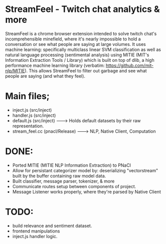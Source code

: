 # StreamFeel - Twitch chat analytics &amp; more
StreamFeel is a chrome browser extension intended to solve twitch chat's incomprehensible minefield, where it's nearly impossible to hold a conversation or see what people are saying at large volumes. It uses machine learning: specifically multiclass linear SVM classification as well as natural language processing (sentimental analysis) using MITIE (MIT's Information Extraction Tools / Library) which is built on top of dlib, a high performance machine learning library (verbatim: https://github.com/mit-nlp/MITIE). This allows StreamFeel to filter out garbage and see what people are saying (and what they feel).


# Main files;
* inject.js (src/inject)
* handler.js (src/inject)
* default.js (src/inject)
---> Holds default datasets by their raw representation.
* stream_feel.cc (pnacl/Release)
---> NLP, Native Client, Computation

# DONE:
* Ported MITIE (MITIE NLP Information Extraction) to PNaCl
* Allow for persistant categorizer model by:
deserializing "vectorstream" built by the buffer containing raw model data.
* Built classifier, message parser, tokenizer, & more
* Communicate routes setup between components of project.
* Message Listener works properly, where they're parsed by Native Client

# TODO:
* build relevance and sentiment dataset.
* frontend manipulations
* inject.js handler logic.